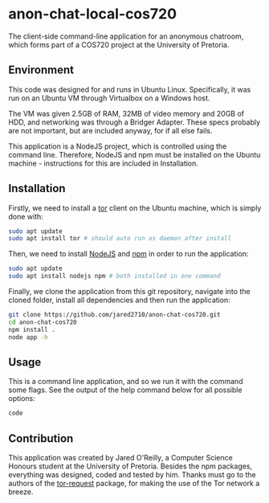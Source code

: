 # anon-chat-local-cos720
The client-side command-line application for an anonymous chatroom, which forms part of a COS720 project at the University of Pretoria.

## Environment
This code was designed for and runs in Ubuntu Linux. Specifically, it was run on an Ubuntu VM through Virtualbox on a Windows host.

The VM was given 2.5GB of RAM, 32MB of video memory and 20GB of HDD, and networking was through a Bridger Adapter. These specs probably are not important, but are included anyway, for if all else fails.

This application is a NodeJS project, which is controlled using the command line. Therefore, NodeJS and npm must be installed on the Ubuntu machine - instructions for this are included in Installation.

## Installation

Firstly, we need to install a [tor](https://2019.www.torproject.org/docs/debian.html.en) client on the Ubuntu machine, which is simply done with:

```bash
sudo apt update
sudo apt install tor # should auto run as daemon after install 
```

Then, we need to install [NodeJS](https://nodejs.org/) and [npm](https://www.npmjs.com/) in order to run the application:

```bash
sudo apt update
sudo apt install nodejs npm # both installed in one command
```

Finally, we clone the application from this git repository, navigate into the cloned folder, install all dependencies and then run the application:

```bash
git clone https://github.com/jared2710/anon-chat-cos720.git
cd anon-chat-cos720
npm install .
node app -h
```

## Usage
This is a command line application, and so we run it with the command some flags. See the output of the help command below for all possible options:

```bash
code
```

## Contribution
This application was created by Jared O'Reilly, a Computer Science Honours student at the University of Pretoria. Besides the npm packages, everything was designed, coded and tested by him. Thanks must go to the authors of the [tor-request](https://www.npmjs.com/package/tor-request) package, for making the use of the Tor network a breeze.
